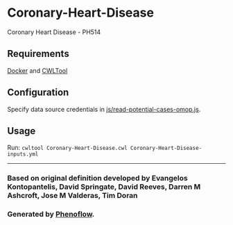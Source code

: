 # Coronary-Heart-Disease

Coronary Heart Disease - PH514

## Requirements

[Docker](https://docs.docker.com/install/) and [CWLTool](https://github.com/common-workflow-language/cwltool#install)

## Configuration

Specify data source credentials in [js/read-potential-cases-omop.js](js/read-potential-cases-omop.js).

## Usage

Run: `cwltool Coronary-Heart-Disease.cwl Coronary-Heart-Disease-inputs.yml`

***

### Based on original definition developed by Evangelos Kontopantelis, David Springate, David Reeves, Darren M Ashcroft, Jose M Valderas, Tim Doran
### Generated by [Phenoflow](https://kclhi.org/phenoflow).
